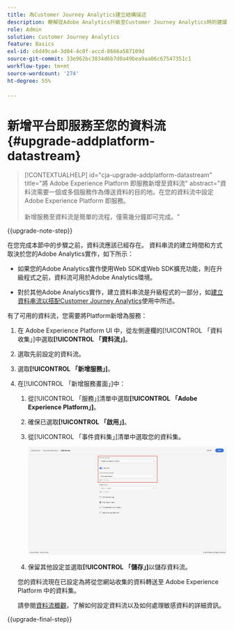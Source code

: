 ```yaml
---
title: 為Customer Journey Analytics建立結構描述
description: 瞭解從Adobe Analytics升級至Customer Journey Analytics時的建議路徑
role: Admin
solution: Customer Journey Analytics
feature: Basics
exl-id: c6d49ca4-3d04-4c0f-accd-8666a587109d
source-git-commit: 33e962bc3834d6b7d0a49bea9aa06c67547351c1
workflow-type: tm+mt
source-wordcount: '274'
ht-degree: 55%

---
```


# 新增平台即服務至您的資料流 {#upgrade-addplatform-datastream}

<!-- markdownlint-disable MD034 -->

>[!CONTEXTUALHELP]
>id="cja-upgrade-addplatform-datastream"
>title="將 Adobe Experience Platform 即服務新增至資料流"
>abstract="資料流需要一個或多個服務作為傳送資料的目的地。在您的資料流中設定 Adobe Experience Platform 即服務。<br><br>新增服務至資料流是簡單的流程，僅需幾分鐘即可完成。"

<!-- markdownlint-enable MD034 -->

{{upgrade-note-step}}

<!-- Should we single source this instead of duplicate it? The following steps were copied from: /help/data-ingestion/aepwebsdk.md-->

在您完成本節中的步驟之前，資料流應該已經存在。 資料串流的建立時間和方式取決於您的Adobe Analytics實作，如下所示：

* 如果您的Adobe Analytics實作使用Web SDK或Web SDK擴充功能，則在升級程式之前，資料流可用於Adobe Analytics環境。

* 對於其他Adobe Analytics實作，建立資料串流是升級程式的一部分，如[建立資料串流以搭配Customer Journey Analytics](/help/getting-started/cja-upgrade/cja-upgrade-datastream.md)使用中所述。

有了可用的資料流，您需要將Platform新增為服務：

1. 在 Adobe Experience Platform UI 中，從左側邊欄的[!UICONTROL 「資料收集」]中選取&#x200B;**[!UICONTROL 「資料流」]**。

1. 選取先前設定的資料流。<!--true?-->

1. 選取&#x200B;**[!UICONTROL 「新增服務」]**。

1. 在[!UICONTROL 「新增服務畫面」]中：

   1. 從[!UICONTROL 「服務」]清單中選取&#x200B;**[!UICONTROL 「Adobe Experience Platform」]**。

   1. 確保已選取&#x200B;**[!UICONTROL 「啟用」]**。

   1. 從[!UICONTROL 「事件資料集」]清單中選取您的資料集。

      ![資料流 AEP 服務](./assets/datastream-aep-service.png)

   1. 保留其他設定並選取&#x200B;**[!UICONTROL 「儲存」]**&#x200B;以儲存資料流。

   您的資料流現在已設定為將從您網站收集的資料轉送至 Adobe Experience Platform 中的資料集。

   請參閱[資料流概觀](https://experienceleague.adobe.com/docs/experience-platform/datastreams/overview.html)，了解如何設定資料流以及如何處理敏感資料的詳細資訊。

{{upgrade-final-step}}
